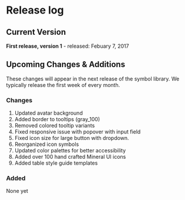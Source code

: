 # Release log

## Current Version

**First release, version 1** - released: Febuary 7, 2017

## Upcoming Changes & Additions

These changes will appear in the next release of the symbol library. We typically release the first week of every month.

### Changes
1. Updated avatar background
2. Added border to tooltips (gray_100)
3. Removed colored tooltip variants
4. Fixed responsive issue with popover with input field
5. Fixed icon size for large button with dropdown.
6. Reorganized icon symbols
7. Updated color palettes for better accessibility
8. Added over 100 hand crafted Mineral UI icons
9. Added table style guide templates

### Added
None yet
